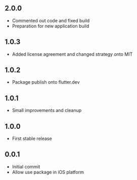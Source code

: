## 2.0.0
- Commented out code and fixed build
- Preparation for new application build

## 1.0.3
- Added license agreement and changed strategy onto MIT

## 1.0.2
- Package publish onto flutter.dev

## 1.0.1
- Small improvements and cleanup

## 1.0.0
- First stable release

## 0.0.1
- Initial commit
- Allow use package in iOS platform
